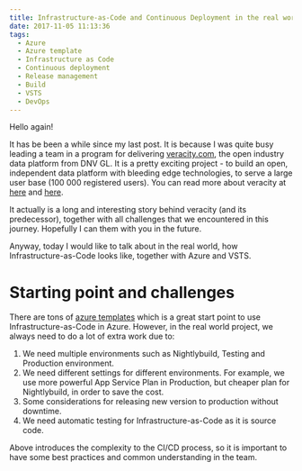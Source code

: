 ```yaml
---
title: Infrastructure-as-Code and Continuous Deployment in the real world, with VSTS and Azure
date: 2017-11-05 11:13:36
tags:
  - Azure 
  - Azure template
  - Infrastructure as Code
  - Continuous deployment
  - Release management
  - Build 
  - VSTS
  - DevOps 
---
```

Hello again! 

It has be been a while since my last post. It is because I was quite busy leading a team in a program for delivering [veracity.com](https://www.veracity.com), the open industry data platform from DNV GL. It is a pretty exciting project - to build an open, independent data platform with bleeding edge technologies, to serve a large user base (100 000 registered users). You can read more about veracity at [here](https://www.dnvgl.com/data-platform/index.html) and [here](https://www.veracity.com/articles/why-we-build-veracity).

It actually is a long and interesting story behind veracity (and its predecessor), together with all challenges that we encountered in this journey. Hopefully I can them with you in the future.

Anyway, today I would like to talk about in the real world, how Infrastructure-as-Code looks like, together with Azure and VSTS.     

<!-- more -->
# Starting point and challenges #
There are tons of [azure templates](https://github.com/Azure/azure-quickstart-templates) which is a great start point to use Infrastructure-as-Code in Azure. However, in the real world project, we always need to do a lot of extra work due to:
1.	We need multiple environments such as Nightlybuild, Testing and Production environment. 
2.	We need different settings for different environments. 
	For example, we use more powerful App Service Plan in Production, but cheaper plan for Nightlybuild, in order to save the cost.
3.	Some considerations for releasing new version to production without downtime.
4.	We need automatic testing for Infrastructure-as-Code as it is source code.    

Above introduces the complexity to the CI/CD process, so it is important to have some best practices and common understanding in the team.

